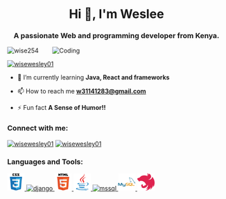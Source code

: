 <h1 align="center">Hi 👋, I'm Weslee</h1>
<h3 align="center">A passionate Web and programming developer from Kenya.</h3>
<img align="right" alt="Coding" width="400" src="https://www.google.com/url?sa=i&url=https%3A%2F%2Fgiphy.com%2Fexplore%2Falways-be-coding&psig=AOvVaw2G_nKD3XzswhEpZS-DOPkN&ust=1738150709404000&source=images&cd=vfe&opi=89978449&ved=2ahUKEwj8hImOqpiLAxVviP0HHRIGCmYQjRx6BAgAEBg">

<p align="left"> <img src="https://komarev.com/ghpvc/?username=wise254&label=Profile%20views&color=0e75b6&style=flat" alt="wise254" /> </p>

<p align="left"> <a href="https://twitter.com/wisewesley01" target="blank"><img src="https://img.shields.io/twitter/follow/wisewesley01?logo=twitter&style=for-the-badge" alt="wisewesley01" /></a> </p>

- 🌱 I’m currently learning **Java, React and frameworks**

- 📫 How to reach me **w31141283@gmail.com**

- ⚡ Fun fact **A Sense of Humor!!**

<h3 align="left">Connect with me:</h3>
<p align="left">
<a href="https://twitter.com/wisewesley01" target="blank"><img align="center" src="https://raw.githubusercontent.com/rahuldkjain/github-profile-readme-generator/master/src/images/icons/Social/twitter.svg" alt="wisewesley01" height="30" width="40" /></a>
<a href="https://instagram.com/wisewesley01" target="blank"><img align="center" src="https://raw.githubusercontent.com/rahuldkjain/github-profile-readme-generator/master/src/images/icons/Social/instagram.svg" alt="wisewesley01" height="30" width="40" /></a>
</p>

<h3 align="left">Languages and Tools:</h3>
<p align="left"> <a href="https://www.w3schools.com/css/" target="_blank" rel="noreferrer"> <img src="https://raw.githubusercontent.com/devicons/devicon/master/icons/css3/css3-original-wordmark.svg" alt="css3" width="40" height="40"/> </a> <a href="https://www.djangoproject.com/" target="_blank" rel="noreferrer"> <img src="https://cdn.worldvectorlogo.com/logos/django.svg" alt="django" width="40" height="40"/> </a> <a href="https://www.w3.org/html/" target="_blank" rel="noreferrer"> <img src="https://raw.githubusercontent.com/devicons/devicon/master/icons/html5/html5-original-wordmark.svg" alt="html5" width="40" height="40"/> </a> <a href="https://www.java.com" target="_blank" rel="noreferrer"> <img src="https://raw.githubusercontent.com/devicons/devicon/master/icons/java/java-original.svg" alt="java" width="40" height="40"/> </a> <a href="https://www.microsoft.com/en-us/sql-server" target="_blank" rel="noreferrer"> <img src="https://www.svgrepo.com/show/303229/microsoft-sql-server-logo.svg" alt="mssql" width="40" height="40"/> </a> <a href="https://www.mysql.com/" target="_blank" rel="noreferrer"> <img src="https://raw.githubusercontent.com/devicons/devicon/master/icons/mysql/mysql-original-wordmark.svg" alt="mysql" width="40" height="40"/> </a> <a href="https://nestjs.com/" target="_blank" rel="noreferrer"> <img src="https://raw.githubusercontent.com/devicons/devicon/master/icons/nestjs/nestjs-plain.svg" alt="nestjs" width="40" height="40"/> </a> </p>
